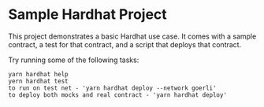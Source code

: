 # Sample Hardhat Project

This project demonstrates a basic Hardhat use case. It comes with a sample contract, a test for that contract, and a script that deploys that contract.

Try running some of the following tasks:

```shell
yarn hardhat help
yern hardhat test
to run on test net - 'yarn hardhat deploy --network goerli'
to deploy both mocks and real contract - 'yarn hardhat deploy'